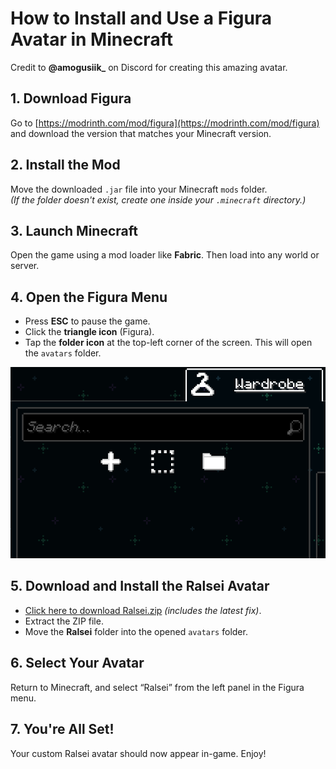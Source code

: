 # How to Install and Use a Figura Avatar in Minecraft

Credit to **@amogusiik_** on Discord for creating this amazing avatar.


## 1. Download Figura
Go to [https://modrinth.com/mod/figura](https://modrinth.com/mod/figura) and download the version that matches your Minecraft version.

## 2. Install the Mod
Move the downloaded `.jar` file into your Minecraft `mods` folder.  
*(If the folder doesn't exist, create one inside your `.minecraft` directory.)*

## 3. Launch Minecraft
Open the game using a mod loader like **Fabric**. Then load into any world or server.

## 4. Open the Figura Menu
- Press **ESC** to pause the game.
- Click the **triangle icon** (Figura).
- Tap the **folder icon** at the top-left corner of the screen. This will open the `avatars` folder.

![Folder Icon](folder.png)

## 5. Download and Install the Ralsei Avatar
- [Click here to download Ralsei.zip](https://github.com/lolmam/Ralsei-Avatar-Tutorial/raw/refs/heads/main/Ralsei.zip) *(includes the latest fix)*.
- Extract the ZIP file.
- Move the **Ralsei** folder into the opened `avatars` folder.

## 6. Select Your Avatar
Return to Minecraft, and select “Ralsei” from the left panel in the Figura menu.

## 7. You're All Set!
Your custom Ralsei avatar should now appear in-game. Enjoy!
